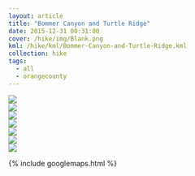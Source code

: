 ```yaml
---
layout: article
title: "Bommer Canyon and Turtle Ridge"
date: 2015-12-31 00:31:00
cover: /hike/img/Blank.png
kml: /hike/kml/Bommer-Canyon-and-Turtle-Ridge.kml
collection: hike
tags:
  - all
  - orangecounty
---
```


<div class="owl-carousel">
  <div class="item">
    <img src="/{{ page.collection }}/img/IMG_4783.jpg" />
  </div>
  <div class="item">
    <img src="/{{ page.collection }}/img/IMG_4788.jpg" />
  </div>
  <div class="item">
    <img src="/{{ page.collection }}/img/IMG_4790.jpg" />
  </div>
  <div class="item">
    <img src="/{{ page.collection }}/img/IMG_4816.jpg" />
  </div>
  <div class="item">
    <img src="/{{ page.collection }}/img/IMG_4835.jpg" />
  </div>
  <div class="item">
    <img src="/{{ page.collection }}/img/IMG_4837.jpg" />
  </div>
  <div class="item">
    <img src="/{{ page.collection }}/img/Laguna%20Coast%20Wilderness%20Park%208.5x11%20(PK00083711)%2010-26-2015.png" />
  </div>
</div>

<script>
  var owl = $('.owl-carousel');
  owl.owlCarousel({
    margin: 10,
    loop: true,
    responsive: {
      0: {
        items: 1
      },
      600: {
        items: 2
      },
      1000: {
        items: 3
      }
    }
  })
</script>

{% include googlemaps.html %}
